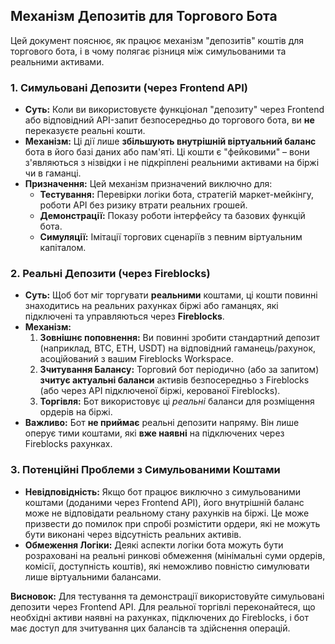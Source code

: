 ## Механізм Депозитів для Торгового Бота

Цей документ пояснює, як працює механізм "депозитів" коштів для торгового бота, і в чому полягає різниця між симульованими та реальними активами.

### 1. Симульовані Депозити (через Frontend API)

*   **Суть:** Коли ви використовуєте функціонал "депозиту" через Frontend або відповідний API-запит безпосередньо до торгового бота, ви **не** переказуєте реальні кошти.
*   **Механізм:** Ці дії лише **збільшують внутрішній віртуальний баланс** бота в його базі даних або пам'яті. Ці кошти є "фейковими" – вони з'являються з нізвідки і не підкріплені реальними активами на біржі чи в гаманці.
*   **Призначення:** Цей механізм призначений виключно для:
    *   **Тестування:** Перевірки логіки бота, стратегій маркет-мейкінгу, роботи API без ризику втрати реальних грошей.
    *   **Демонстрації:** Показу роботи інтерфейсу та базових функцій бота.
    *   **Симуляції:** Імітації торгових сценаріїв з певним віртуальним капіталом.

### 2. Реальні Депозити (через Fireblocks)

*   **Суть:** Щоб бот міг торгувати **реальними** коштами, ці кошти повинні знаходитись на реальних рахунках біржі або гаманцях, які підключені та управляються через **Fireblocks**.
*   **Механізм:**
    1.  **Зовнішнє поповнення:** Ви повинні зробити стандартний депозит (наприклад, BTC, ETH, USDT) на відповідний гаманець/рахунок, асоційований з вашим Fireblocks Workspace.
    2.  **Зчитування Балансу:** Торговий бот періодично (або за запитом) **зчитує актуальні баланси** активів безпосередньо з Fireblocks (або через API підключеної біржі, керованої Fireblocks).
    3.  **Торгівля:** Бот використовує ці *реальні* баланси для розміщення ордерів на біржі.
*   **Важливо:** Бот **не приймає** реальні депозити напряму. Він лише оперує тими коштами, які **вже наявні** на підключених через Fireblocks рахунках.

### 3. Потенційні Проблеми з Симульованими Коштами

*   **Невідповідність:** Якщо бот працює виключно з симульованими коштами (доданими через Frontend API), його внутрішній баланс може не відповідати реальному стану рахунків на біржі. Це може призвести до помилок при спробі розмістити ордери, які не можуть бути виконані через відсутність реальних активів.
*   **Обмеження Логіки:** Деякі аспекти логіки бота можуть бути розраховані на реальні ринкові обмеження (мінімальні суми ордерів, комісії, доступність коштів), які неможливо повністю симулювати лише віртуальними балансами.

**Висновок:** Для тестування та демонстрації використовуйте симульовані депозити через Frontend API. Для реальної торгівлі переконайтеся, що необхідні активи наявні на рахунках, підключених до Fireblocks, і бот має доступ для зчитування цих балансів та здійснення операцій. 